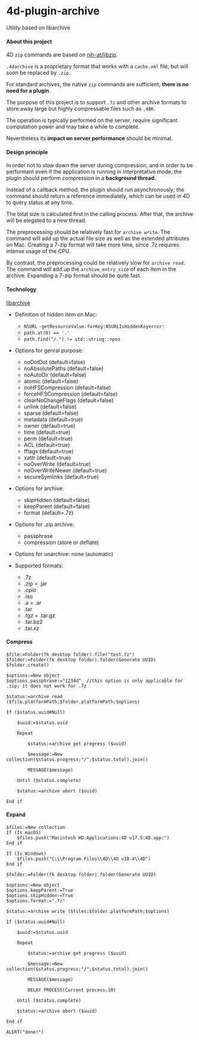 # 4d-plugin-archive
Utility based on libarchive

#### About this project

4D `zip` commands are based on [nih-at/libzip](https://github.com/nih-at/libzip).

`.4darchive` is a proprietary format that works with a `cache.xml` file, but will soon be replaced by `.zip`.

For standard archives, the native `zip` commands are sufficient; **there is no need for a plugin**.

The purpose of this project is to support `.7z` and other archive formats to store away large but highly compressable files such as `.4BK`.

The operation is typically performed on the server, require significant computation power and may take a while to complete.

Nevertheless its **impact on server performance** should be minimal.

#### Design principle

In order not to slow down the server during compression, and in order to be performant even if the application is running in interpretative mode, the plugin should perform compression in a **background thread**.

Instead of a callback method, the plugin should run asynchronously; the command should return a reference immediately, which can be used in 4D to query status at any time.

The total size is calculated first in the calling process. After that, the archive will be elegated to a new thread. 

The preprocessing should be relatively fast for `archive write`. The command will add up the actual file size as well as the extended attributes on Mac. Creating a 7-zip format will take more time, since .7z requires intense usage of the CPU.

By contrast, the preprocessing could be relatively slow for `archive read`. The command will add up the `archive_entry_size` of each item in the archive. Expanding a 7-zip format should be quite fast.

#### Technology

[libarchive](https://www.libarchive.org)

* Definition of hidden item on Mac:
 
  * `NSURL` `-getResourceValue:forKey:NSURLIsHiddenKeyerror:`
  * `path.at(0) == '.'`
  * `path.find("/.") != std::string::npos`

* Options for genral purpose:
  * noDotDot (default=false) 
  * noAbsolutePaths (default=false)
  * noAutoDir (default=false) 
  * atomic (default=false)
  * noHFSCompression (default=false)
  * forceHFSCompression (default=false)
  * clearNoChangeFlags (default=false)
  * unlink (default=false)
  * sparse (default=false)
  * metadata (default=true)
  * owner (default=true)
  * time (default=true)
  * perm (default=true)
  * ACL (default=true)
  * fflags (default=true)
  * xattr (default=true)
  * noOverWrite (default=true)
  * noOverWriteNewer (default=true)
  * secureSymlinks (default=true)

* Options for archive:
  * skipHidden (default=false) 
  * keepParent (default=false) 
  * format (default=.7z) 

* Options for .zip archive:

  * passphrase
  * compression (store or deflate)

* Options for unarchive: none (automatic)

* Supported formats: 

  * .7z
  * .zip = .jar
  * .cpio
  * .iso
  * .a = .ar
  * .tar
  * .tgz = .tar.gz
  * .tar.bz2
  * .tar.xz

#### Compress

```4d
$file:=Folder(fk desktop folder).file("test.7z")
$folder:=Folder(fk desktop folder).folder(Generate UUID)
$folder.create()

$options:=New object
$options.passphrase:="1234d"  //this option is only applicable for .zip; it does not work for .7z

$status:=archive read ($file.platformPath;$folder.platformPath;$options)

If ($status.uuid#Null)
	
	$uuid:=$status.uuid
	
	Repeat 
		
		$status:=archive get progress ($uuid)
		
		$message:=New collection($status.progress;"/";$status.total).join()
		
		MESSAGE($message)
		
	Until ($status.complete)
	
	$status:=archive abort ($uuid)
	
End if 
```

#### Expand

```4d
$files:=New collection
If (Is macOS)
	$files.push("Macintosh HD:Applications:4D v17.5:4D.app:")
End if 

If (Is Windows)
	$files.push("C:\\Program Files\\4D\\4D v18.4\\4D")
End if 

$folder:=Folder(fk desktop folder).folder(Generate UUID)

$options:=New object
$options.keepParent:=True
$options.skipHidden:=True
$options.format:=".7z"

$status:=archive write ($files;$folder.platformPath;$options)

If ($status.uuid#Null)
	
	$uuid:=$status.uuid
	
	Repeat 
		
		$status:=archive get progress ($uuid)
		
		$message:=New collection($status.progress;"/";$status.total).join()
		
		MESSAGE($message)
		
		DELAY PROCESS(Current process;10)
		
	Until ($status.complete)
	
	$status:=archive abort ($uuid)
	
End if 

ALERT("done!")
```
